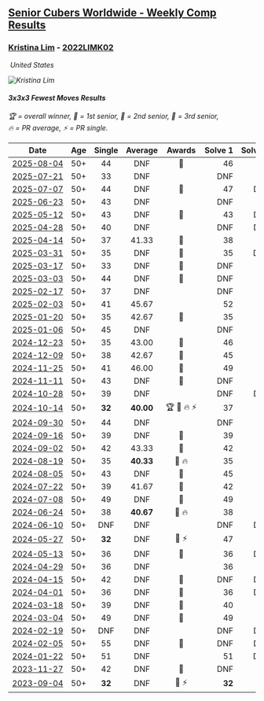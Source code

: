 <style>table {white-space: nowrap;}</style>
<link rel="stylesheet" type="text/css" href="/scw-comp/css/flags.css" />

## [Senior Cubers Worldwide - Weekly Comp Results](/scw-comp/results/)
### [Kristina Lim](README.md) - [2022LIMK02](https://www.worldcubeassociation.org/persons/2022LIMK02?event=333fm)

<i class="flag flag-US" />&nbsp;United States

![Kristina Lim](1670987100.jpg)

#### 3x3x3 Fewest Moves Results

<span style="white-space: nowrap;">🏆 = overall winner</span>, <span style="white-space: nowrap;">🥇 = 1st senior</span>, <span style="white-space: nowrap;">🥈 = 2nd senior</span>, <span style="white-space: nowrap;">🥉 = 3rd senior</span>, <span style="white-space: nowrap;">🔥 = PR average</span>, <span style="white-space: nowrap;">⚡ = PR single</span>.

| Date | Age | Single | Average | Awards | Solve 1 | Solve 2 | Solve 3 | Solution |
| :--: | :--: | :--: | :--: | :--: | --: | --: | --: | :-- |
| [2025-08-04](../../results/2025-08-04/333fm.md) | 50+ | 44 | DNF | 🥉 | 46 | 44 | DNF | [Desktop](https://www.facebook.com/events/1028986702765738/permalink/1040529704944771) / [Mobile](https://m.facebook.com/events/1028986702765738?view=permalink&id=1040529704944771) |
| [2025-07-21](../../results/2025-07-21/333fm.md) | 50+ | 33 | DNF |  | DNF | 33 | 45 | [Desktop](https://www.facebook.com/events/1358205781912469/permalink/1367665827633131) / [Mobile](https://m.facebook.com/events/1358205781912469?view=permalink&id=1367665827633131) |
| [2025-07-07](../../results/2025-07-07/333fm.md) | 50+ | 44 | DNF | 🥉 | 47 | DNF | 44 | [Desktop](https://www.facebook.com/events/1425074485301641/permalink/1431891681286588) / [Mobile](https://m.facebook.com/events/1425074485301641?view=permalink&id=1431891681286588) |
| [2025-06-23](../../results/2025-06-23/333fm.md) | 50+ | 43 | DNF |  | DNF | 43 | DNS | [Desktop](https://www.facebook.com/events/1471781897145901/permalink/1475438826780208) / [Mobile](https://m.facebook.com/events/1471781897145901?view=permalink&id=1475438826780208) |
| [2025-05-12](../../results/2025-05-12/333fm.md) | 50+ | 43 | DNF | 🥉 | 43 | DNF | DNS | [Desktop](https://www.facebook.com/events/1199638985139585/permalink/1207913474312136) / [Mobile](https://m.facebook.com/events/1199638985139585?view=permalink&id=1207913474312136) |
| [2025-04-28](../../results/2025-04-28/333fm.md) | 50+ | 40 | DNF |  | DNF | DNF | 40 | [Desktop](https://www.facebook.com/events/1184675719499464/permalink/1189714568995579) / [Mobile](https://m.facebook.com/events/1184675719499464?view=permalink&id=1189714568995579) |
| [2025-04-14](../../results/2025-04-14/333fm.md) | 50+ | 37 | 41.33 | 🥉 | 38 | 37 | 49 | [Desktop](https://www.facebook.com/events/1333469884550778/permalink/1341840687047031) / [Mobile](https://m.facebook.com/events/1333469884550778?view=permalink&id=1341840687047031) |
| [2025-03-31](../../results/2025-03-31/333fm.md) | 50+ | 35 | DNF | 🥉 | 35 | DNS | DNS | [Desktop](https://www.facebook.com/events/1407577470408937/permalink/1418990179267666) / [Mobile](https://m.facebook.com/events/1407577470408937?view=permalink&id=1418990179267666) |
| [2025-03-17](../../results/2025-03-17/333fm.md) | 50+ | 33 | DNF | 🥉 | DNF | 33 | 43 | [Desktop](https://www.facebook.com/events/1337425114124627/permalink/1337910857409386) / [Mobile](https://m.facebook.com/events/1337425114124627?view=permalink&id=1337910857409386) |
| [2025-03-03](../../results/2025-03-03/333fm.md) | 50+ | 44 | DNF | 🥈 | DNF | 44 | DNS | [Desktop](https://www.facebook.com/events/2034790080362104/permalink/2046037992570646) / [Mobile](https://m.facebook.com/events/2034790080362104?view=permalink&id=2046037992570646) |
| [2025-02-17](../../results/2025-02-17/333fm.md) | 50+ | 37 | DNF |  | DNF | 37 | 41 | [Desktop](https://www.facebook.com/events/1135701151362285/permalink/1137261804539553) / [Mobile](https://m.facebook.com/events/1135701151362285?view=permalink&id=1137261804539553) |
| [2025-02-03](../../results/2025-02-03/333fm.md) | 50+ | 41 | 45.67 |  | 52 | 44 | 41 | [Desktop](https://www.facebook.com/events/605002372462927/permalink/611422108487620) / [Mobile](https://m.facebook.com/events/605002372462927?view=permalink&id=611422108487620) |
| [2025-01-20](../../results/2025-01-20/333fm.md) | 50+ | 35 | 42.67 | 🥉 | 35 | 43 | 50 | [Desktop](https://www.facebook.com/events/2431599283867344/permalink/2433750853652187) / [Mobile](https://m.facebook.com/events/2431599283867344?view=permalink&id=2433750853652187) |
| [2025-01-06](../../results/2025-01-06/333fm.md) | 50+ | 45 | DNF |  | DNF | 45 | 48 | [Desktop](https://www.facebook.com/events/1116608616224962/permalink/1124455952106895) / [Mobile](https://m.facebook.com/events/1116608616224962?view=permalink&id=1124455952106895) |
| [2024-12-23](../../results/2024-12-23/333fm.md) | 50+ | 35 | 43.00 | 🥈 | 46 | 48 | 35 | [Desktop](https://www.facebook.com/events/1089321362895258/permalink/1090609742766420) / [Mobile](https://m.facebook.com/events/1089321362895258?view=permalink&id=1090609742766420) |
| [2024-12-09](../../results/2024-12-09/333fm.md) | 50+ | 38 | 42.67 | 🥈 | 45 | 38 | 45 | [Desktop](https://www.facebook.com/events/564322402883911/permalink/572830042033147) / [Mobile](https://m.facebook.com/events/564322402883911?view=permalink&id=572830042033147) |
| [2024-11-25](../../results/2024-11-25/333fm.md) | 50+ | 41 | 46.00 | 🥉 | 49 | 48 | 41 | [Desktop](https://www.facebook.com/events/1676509486259197/permalink/1677691402807672) / [Mobile](https://m.facebook.com/events/1676509486259197?view=permalink&id=1677691402807672) |
| [2024-11-11](../../results/2024-11-11/333fm.md) | 50+ | 43 | DNF | 🥉 | DNF | 43 | 45 | [Desktop](https://www.facebook.com/events/1083595216209881/permalink/1088021745767228) / [Mobile](https://m.facebook.com/events/1083595216209881?view=permalink&id=1088021745767228) |
| [2024-10-28](../../results/2024-10-28/333fm.md) | 50+ | 39 | DNF |  | DNF | DNF | 39 | [Desktop](https://www.facebook.com/events/1698508710710568/permalink/1699139327314173) / [Mobile](https://m.facebook.com/events/1698508710710568?view=permalink&id=1699139327314173) |
| [2024-10-14](../../results/2024-10-14/333fm.md) | 50+ | **32** | **40.00** | 🏆 🥇 🔥 ⚡ | 37 | **32** | 51 | [Desktop](https://www.facebook.com/events/1063108871886413/permalink/1063951621802138) / [Mobile](https://m.facebook.com/events/1063108871886413?view=permalink&id=1063951621802138) |
| [2024-09-30](../../results/2024-09-30/333fm.md) | 50+ | 44 | DNF |  | DNF | 44 | DNS | [Desktop](https://www.facebook.com/events/1279731716520453/permalink/1286310542529237) / [Mobile](https://m.facebook.com/events/1279731716520453?view=permalink&id=1286310542529237) |
| [2024-09-16](../../results/2024-09-16/333fm.md) | 50+ | 39 | DNF | 🥉 | 39 | 47 | DNS | [Desktop](https://www.facebook.com/events/987724163393827/permalink/999251322241111) / [Mobile](https://m.facebook.com/events/987724163393827?view=permalink&id=999251322241111) |
| [2024-09-02](../../results/2024-09-02/333fm.md) | 50+ | 42 | 43.33 | 🥉 | 42 | 45 | 43 | [Desktop](https://www.facebook.com/events/8293215087422597/permalink/8332219576855481) / [Mobile](https://m.facebook.com/events/8293215087422597?view=permalink&id=8332219576855481) |
| [2024-08-19](../../results/2024-08-19/333fm.md) | 50+ | 35 | **40.33** | 🥈 🔥 | 35 | 40 | 46 | [Desktop](https://www.facebook.com/events/1735091027302984/permalink/1737835180361902) / [Mobile](https://m.facebook.com/events/1735091027302984?view=permalink&id=1737835180361902) |
| [2024-08-05](../../results/2024-08-05/333fm.md) | 50+ | 43 | DNF | 🥉 | 45 | 43 | DNS | [Desktop](https://www.facebook.com/events/852418760184953/permalink/857746616318834) / [Mobile](https://m.facebook.com/events/852418760184953?view=permalink&id=857746616318834) |
| [2024-07-22](../../results/2024-07-22/333fm.md) | 50+ | 39 | 41.67 | 🥈 | 42 | 39 | 44 | [Desktop](https://www.facebook.com/events/927489042475865/permalink/928784639012972) / [Mobile](https://m.facebook.com/events/927489042475865?view=permalink&id=928784639012972) |
| [2024-07-08](../../results/2024-07-08/333fm.md) | 50+ | 49 | DNF | 🥈 | 49 | 57 | DNF | [Desktop](https://www.facebook.com/events/437271385803274/permalink/441840548679691) / [Mobile](https://m.facebook.com/events/437271385803274?view=permalink&id=441840548679691) |
| [2024-06-24](../../results/2024-06-24/333fm.md) | 50+ | 38 | **40.67** | 🥉 🔥 | 38 | 46 | 38 | [Desktop](https://www.facebook.com/events/1415549492443459/permalink/1421316108533464) / [Mobile](https://m.facebook.com/events/1415549492443459?view=permalink&id=1421316108533464) |
| [2024-06-10](../../results/2024-06-10/333fm.md) | 50+ | DNF | DNF |  | DNF | DNF | DNF | [Desktop](https://www.facebook.com/events/1490716228238504/permalink/1495786534398140) / [Mobile](https://m.facebook.com/events/1490716228238504?view=permalink&id=1495786534398140) |
| [2024-05-27](../../results/2024-05-27/333fm.md) | 50+ | **32** | DNF | 🥉 ⚡ | 47 | **32** | DNF | [Desktop](https://www.facebook.com/events/1122138365677115/permalink/1127838861773732) / [Mobile](https://m.facebook.com/events/1122138365677115?view=permalink&id=1127838861773732) |
| [2024-05-13](../../results/2024-05-13/333fm.md) | 50+ | 36 | DNF | 🥉 | 36 | DNF | 50 | [Desktop](https://www.facebook.com/events/424553657178959/permalink/425183560449302) / [Mobile](https://m.facebook.com/events/424553657178959?view=permalink&id=425183560449302) |
| [2024-04-29](../../results/2024-04-29/333fm.md) | 50+ | 36 | DNF |  | 36 | 37 | DNF | [Desktop](https://www.facebook.com/events/780529384043557/permalink/784789220284240) / [Mobile](https://m.facebook.com/events/780529384043557?view=permalink&id=784789220284240) |
| [2024-04-15](../../results/2024-04-15/333fm.md) | 50+ | 42 | DNF | 🥉 | DNF | DNF | 42 | [Desktop](https://www.facebook.com/events/399729569502315/permalink/401554829319789) / [Mobile](https://m.facebook.com/events/399729569502315?view=permalink&id=401554829319789) |
| [2024-04-01](../../results/2024-04-01/333fm.md) | 50+ | 36 | DNF | 🥉 | 36 | DNF | DNS | [Desktop](https://www.facebook.com/events/381145698080463/permalink/388760463985653) / [Mobile](https://m.facebook.com/events/381145698080463?view=permalink&id=388760463985653) |
| [2024-03-18](../../results/2024-03-18/333fm.md) | 50+ | 39 | DNF | 🥉 | 40 | 39 | DNS | [Desktop](https://www.facebook.com/events/327405973656724/permalink/333880279675960) / [Mobile](https://m.facebook.com/events/327405973656724?view=permalink&id=333880279675960) |
| [2024-03-04](../../results/2024-03-04/333fm.md) | 50+ | 49 | DNF | 🥉 | 49 | 49 | DNS | [Desktop](https://www.facebook.com/events/930519955353118/permalink/937786631293117) / [Mobile](https://m.facebook.com/events/930519955353118?view=permalink&id=937786631293117) |
| [2024-02-19](../../results/2024-02-19/333fm.md) | 50+ | DNF | DNF |  | DNF | DNF | DNF | [Desktop](https://www.facebook.com/events/381823924477209/permalink/382931441033124) / [Mobile](https://m.facebook.com/events/381823924477209?view=permalink&id=382931441033124) |
| [2024-02-05](../../results/2024-02-05/333fm.md) | 50+ | 55 | DNF | 🥈 | DNF | DNF | 55 | [Desktop](https://www.facebook.com/events/372835672153895/permalink/376085898495539) / [Mobile](https://m.facebook.com/events/372835672153895?view=permalink&id=376085898495539) |
| [2024-01-22](../../results/2024-01-22/333fm.md) | 50+ | 51 | DNF |  | 51 | DNS | DNS | [Desktop](https://www.facebook.com/events/373816798683556/permalink/381619744569928) / [Mobile](https://m.facebook.com/events/373816798683556?view=permalink&id=381619744569928) |
| [2023-11-27](../../results/2023-11-27/333fm.md) | 50+ | 42 | DNF | 🥈 | DNF | 42 | DNS | [Desktop](https://www.facebook.com/events/1517328919014771/permalink/1520489532032043) / [Mobile](https://m.facebook.com/events/1517328919014771?view=permalink&id=1520489532032043) |
| [2023-09-04](../../results/2023-09-04/333fm.md) | 50+ | **32** | DNF | 🥈 ⚡ | **32** | 49 | DNS | [Desktop](https://www.facebook.com/events/618224723823300/permalink/618835353762237) / [Mobile](https://m.facebook.com/events/618224723823300?view=permalink&id=618835353762237) |


<!-- Global site tag (gtag.js) - Google Analytics -->
<script async src="https://www.googletagmanager.com/gtag/js?id=UA-86348435-3"></script>
<script>window.dataLayer = window.dataLayer || []; function gtag() {dataLayer.push(arguments);} gtag('js', new Date()); gtag('config', 'UA-86348435-3');</script>
